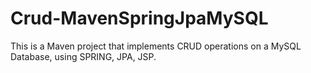 # Crud-MavenSpringJpaMySQL
This is a Maven project that implements CRUD operations on a MySQL Database, using SPRING, JPA, JSP.
